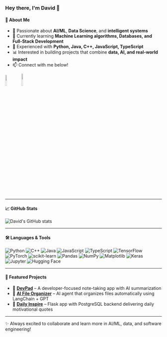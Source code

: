 ### Hey there, I'm David 👋

#### 🧠 About Me
- 👀 Passionate about **AI/ML**, **Data Science**, and **intelligent systems**  
- 🌱 Currently learning **Machine Learning algorithms, Databases, and Full-Stack Development**  
- 🤖 Experienced with **Python, Java, C++, JavaScript, TypeScript**  
- 📊 Interested in building projects that combine **data, AI, and real-world impact**  
- 📫 Connect with me below!  

<a href="mailto:davidfmajek23@gmail.com"><img width="9.5%" src="https://img.shields.io/badge/Gmail-D14836?style=for-the-badge&logo=gmail&logoColor=white"></a>
<a href="https://www.linkedin.com/in/davidmajek/" target="_blank"><img width="10%" src="https://img.shields.io/badge/linkedin-%230077B5.svg?style=for-the-badge&logo=linkedin&logoColor=white"></a>

---
#### 📈 GitHub Stats
![David's GitHub stats](https://github-readme-stats.vercel.app/api?username=davidfmajek&show_icons=true&theme=tokyonight)

---
#### 🛠️ Languages & Tools
<img alt="Python" src="https://img.shields.io/badge/Python-3670A0?style=for-the-badge&logo=python&logoColor=ffdd54">  
<img alt="C++" src="https://img.shields.io/badge/C++-00599C?style=for-the-badge&logo=c%2B%2B&logoColor=white">  
<img alt="Java" src="https://img.shields.io/badge/Java-ED8B00?style=for-the-badge&logo=openjdk&logoColor=white">  
<img alt="JavaScript" src="https://img.shields.io/badge/JavaScript-323330?style=for-the-badge&logo=javascript&logoColor=F7DF1E">  
<img alt="TypeScript" src="https://img.shields.io/badge/TypeScript-007ACC?style=for-the-badge&logo=typescript&logoColor=white">  
<img alt="TensorFlow" src="https://img.shields.io/badge/TensorFlow-FF6F00?style=for-the-badge&logo=TensorFlow&logoColor=white">  
<img alt="PyTorch" src="https://img.shields.io/badge/PyTorch-EE4C2C?style=for-the-badge&logo=pytorch&logoColor=white">  
<img alt="scikit-learn" src="https://img.shields.io/badge/scikit--learn-F7931E?style=for-the-badge&logo=scikit-learn&logoColor=white">  
<img alt="Pandas" src="https://img.shields.io/badge/Pandas-150458?style=for-the-badge&logo=pandas&logoColor=white">  
<img alt="NumPy" src="https://img.shields.io/badge/NumPy-013243?style=for-the-badge&logo=numpy&logoColor=white">  
<img alt="Matplotlib" src="https://img.shields.io/badge/Matplotlib-005C8C?style=for-the-badge&logo=plotly&logoColor=white">  
<img alt="Keras" src="https://img.shields.io/badge/Keras-D00000?style=for-the-badge&logo=keras&logoColor=white">  
<img alt="Jupyter" src="https://img.shields.io/badge/Jupyter-F37626?style=for-the-badge&logo=jupyter&logoColor=white">  
<img alt="Hugging Face" src="https://img.shields.io/badge/HuggingFace-FFD21E?style=for-the-badge&logo=huggingface&logoColor=black"> 

---

#### 🚀 Featured Projects
- 📝 **[DevPad](https://github.com/davidfmajek/Devpad)** – A developer-focused note-taking app with AI summarization  
- 🤖 **[AI File Organizer](https://github.com/davidfmajek/auto-file-organizer)** – AI agent that organizes files automatically using LangChain + GPT  
- 🌟 **[Daily Inspire](https://github.com/davidfmajek/daily-inspire)** – Flask app with PostgreSQL backend delivering daily motivational quotes   

---
✨ Always excited to collaborate and learn more in AI/ML, data, and software engineering!  



